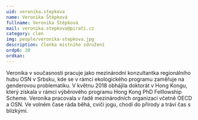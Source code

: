 ```yaml
---
uid: veronika.stepkova
name: Veronika Štěpková
fullname: Veronika Štěpková
mail: veronika.stepkova@pirati.cz
category: clen
img: people/veronika-stepkova.jpg
description: členka místního sdružení
ordp6: 20
ordkan: 
---
```

Veronika v současnosti pracuje jako mezinárodní konzultantka regionálního hubu OSN v Srbsku, kde se v rámci ekologického programu zaměřuje na genderovou problematiku. V květnu 2018 obhájila doktorát v Hong Kongu, který získala v rámci výběrového programu Hong Kong PhD Felllowship Scheme. Veronika pracovala v řadě mezinárodních organizací včetně OECD a OSN. Ve volném čase ráda běhá, cvičí jogu, chodí do přírody a tráví čas s blízkými.
